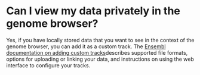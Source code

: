 # Can I view my data privately in the genome browser?
<!-- pombase_categories: Datasets,Genome Browser -->

Yes, if you have locally stored data that you want to see in the context
of the genome browser, you can add it as a custom track. The [Ensembl
documentation on adding custom
tracks](http://genomebrowser.pombase.org/info/website/upload/index.html)describes
supported file formats, options for uploading or linking your data, and
instructions on using the web interface to configure your tracks.

